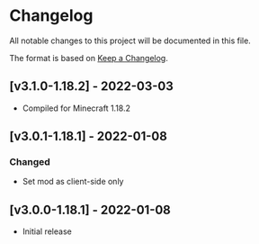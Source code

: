 # Changelog
All notable changes to this project will be documented in this file.

The format is based on [Keep a Changelog].

## [v3.1.0-1.18.2] - 2022-03-03
- Compiled for Minecraft 1.18.2

## [v3.0.1-1.18.1] - 2022-01-08
### Changed
- Set mod as client-side only

## [v3.0.0-1.18.1] - 2022-01-08
- Initial release

[Keep a Changelog]: https://keepachangelog.com/en/1.0.0/
